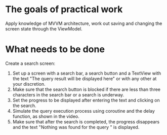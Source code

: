 # The goals of practical work
Apply knowledge of MVVM architecture, work out saving and changing the screen state through the ViewModel.



# What needs to be done
Create a search screen:

1. Set up a screen with a search bar, a search button and a TextView with the text "The query result will be displayed here" or with any other at your discretion.
2. Make sure that the search button is blocked if there are less than three characters in the search bar or a search is underway.
3. Set the progress to be displayed after entering the text and clicking on the search.
4. Simulate the query execution process using coroutine and the delay function, as shown in the video.
5. Make sure that after the search is completed, the progress disappears and the text "Nothing was found for the query <query text>" is displayed.
